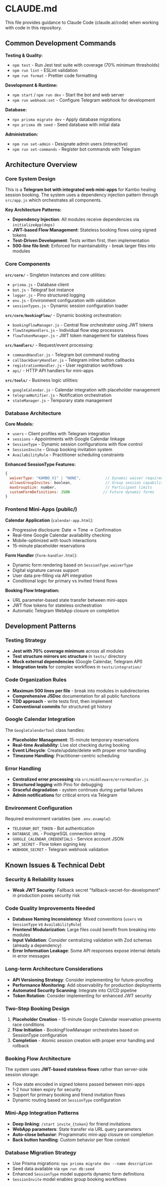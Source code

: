 # CLAUDE.md

This file provides guidance to Claude Code (claude.ai/code) when working with code in this repository.

## Common Development Commands

**Testing & Quality:**
- `npm test` - Run Jest test suite with coverage (70% minimum thresholds)
- `npm run lint` - ESLint validation
- `npm run format` - Prettier code formatting

**Development & Runtime:**
- `npm start` / `npm run dev` - Start the bot and web server
- `npm run webhook:set` - Configure Telegram webhook for development

**Database:**
- `npx prisma migrate dev` - Apply database migrations
- `npx prisma db seed` - Seed database with initial data

**Administration:**
- `npm run set-admin` - Designate admin users (interactive)
- `npm run set-commands` - Register bot commands with Telegram

## Architecture Overview

### Core System Design
This is a **Telegram bot with integrated web mini-apps** for Kambo healing session booking. The system uses a dependency injection pattern through `src/app.js` which orchestrates all components.

**Key Architecture Patterns:**
- **Dependency Injection**: All modules receive dependencies via `initializeApp(deps)`
- **JWT-based Flow Management**: Stateless booking flows using signed tokens
- **Test-Driven Development**: Tests written first, then implementation
- **500-line file limit**: Enforced for maintainability - break larger files into modules

### Core Components

**`src/core/`** - Singleton instances and core utilities:
- `prisma.js` - Database client
- `bot.js` - Telegraf bot instance  
- `logger.js` - Pino structured logging
- `env.js` - Environment configuration with validation
- `sessionTypes.js` - Dynamic session configuration loader

**`src/core/bookingFlow/`** - Dynamic booking orchestration:
- `bookingFlowManager.js` - Central flow orchestrator using JWT tokens
- `flowStepHandlers.js` - Individual flow step processors
- `flowTokenManager.js` - JWT token management for stateless flows

**`src/handlers/`** - Request/event processing:
- `commandHandler.js` - Telegram bot command routing
- `callbackQueryHandler.js` - Telegram inline button callbacks
- `registrationHandler.js` - User registration workflows
- `api/` - HTTP API handlers for mini-apps

**`src/tools/`** - Business logic utilities:
- `googleCalendar.js` - Calendar integration with placeholder management
- `telegramNotifier.js` - Notification orchestration
- `stateManager.js` - Temporary state management

### Database Architecture

**Core Models:**
- `users` - Client profiles with Telegram integration
- `sessions` - Appointments with Google Calendar linkage  
- `SessionType` - Dynamic session configurations with flow control
- `SessionInvite` - Group booking invitation system
- `AvailabilityRule` - Practitioner scheduling constraints

**Enhanced SessionType Features:**
```javascript
{
  waiverType: "KAMBO_V1" | "NONE",           // Dynamic waiver requirements
  allowsGroupInvites: boolean,               // Group session capability  
  maxGroupSize: number,                      // Participant limits
  customFormDefinitions: JSON               // Future dynamic forms
}
```

### Frontend Mini-Apps (public/)

**Calendar Application** (`calendar-app.html`):
- Progressive disclosure: Date → Time → Confirmation
- Real-time Google Calendar availability checking
- Mobile-optimized with touch interactions
- 15-minute placeholder reservations

**Form Handler** (`form-handler.html`):
- Dynamic form rendering based on `SessionType.waiverType`
- Digital signature canvas support
- User data pre-filling via API integration
- Conditional logic for primary vs invited friend flows

**Booking Flow Integration:**
- URL parameter-based state transfer between mini-apps
- JWT flow tokens for stateless orchestration
- Automatic Telegram WebApp closure on completion

## Development Patterns

### Testing Strategy
- **Jest with 70% coverage minimum** across all modules
- **Test structure mirrors src structure** in `tests/` directory
- **Mock external dependencies** (Google Calendar, Telegram API)
- **Integration tests** for complex workflows in `tests/integration/`

### Code Organization Rules
- **Maximum 500 lines per file** - break into modules in subdirectories
- **Comprehensive JSDoc** documentation for all public functions
- **TDD approach** - write tests first, then implement
- **Conventional commits** for structured git history

### Google Calendar Integration
The `GoogleCalendarTool` class handles:
- **Placeholder Management**: 15-minute temporary reservations
- **Real-time Availability**: Live slot checking during booking
- **Event Lifecycle**: Create/update/delete with proper error handling
- **Timezone Handling**: Practitioner-centric scheduling

### Error Handling
- **Centralized error processing** via `src/middleware/errorHandler.js`
- **Structured logging** with Pino for debugging
- **Graceful degradation** - system continues during partial failures
- **Admin notifications** for critical errors via Telegram

### Environment Configuration
Required environment variables (see `.env.example`):
- `TELEGRAM_BOT_TOKEN` - Bot authentication
- `DATABASE_URL` - PostgreSQL connection string
- `GOOGLE_CALENDAR_CREDENTIALS` - Service account JSON
- `JWT_SECRET` - Flow token signing key
- `WEBHOOK_SECRET` - Telegram webhook validation

## Known Issues & Technical Debt

### Security & Reliability Issues
- **Weak JWT Security**: Fallback secret "fallback-secret-for-development" in production poses security risk

### Code Quality Improvements Needed
- **Database Naming Inconsistency**: Mixed conventions (`users` vs `SessionType` vs `AvailabilityRule`)
- **Frontend Modularization**: Large files could benefit from breaking into modules
- **Input Validation**: Consider centralizing validation with Zod schemas (already a dependency)
- **Error Information Leakage**: Some API responses expose internal details in error messages

### Long-term Architecture Considerations
- **API Versioning Strategy**: Consider implementing for future-proofing
- **Performance Monitoring**: Add observability for production deployments
- **Automated Security Scanning**: Integrate into CI/CD pipeline
- **Token Rotation**: Consider implementing for enhanced JWT security


### Two-Step Booking Design
1. **Placeholder Creation** - 15-minute Google Calendar reservation prevents race conditions
2. **Flow Initiation** - BookingFlowManager orchestrates based on SessionType configuration
3. **Completion** - Atomic session creation with proper error handling and rollback


### Booking Flow Architecture
The system uses **JWT-based stateless flows** rather than server-side session storage:
- Flow state encoded in signed tokens passed between mini-apps
- 1-2 hour token expiry for security
- Support for primary booking and friend invitation flows
- Dynamic routing based on `SessionType` configuration

### Mini-App Integration Patterns
- **Deep linking**: `/start invite_{token}` for friend invitations
- **WebApp parameters**: State transfer via URL query parameters  
- **Auto-close behavior**: Programmatic mini-app closure on completion
- **Back button handling**: Custom behavior per flow context

### Database Migration Strategy
- Use Prisma migrations: `npx prisma migrate dev --name description`
- Seed data available via `npm run db:seed`
- Enhanced `SessionType` model supports dynamic form definitions
- `SessionInvite` model enables group booking workflows